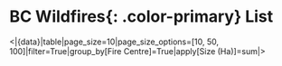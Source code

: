 # **BC Wildfires**{: .color-primary} List

<|{data}|table|page_size=10|page_size_options=[10, 50, 100]|filter=True|group_by[Fire Centre]=True|apply[Size (Ha)]=sum|>

